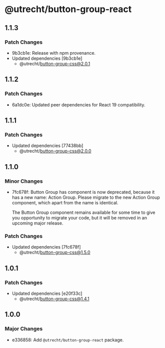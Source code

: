 # @utrecht/button-group-react

## 1.1.3

### Patch Changes

- 9b3cb1e: Release with npm provenance.
- Updated dependencies [9b3cb1e]
  - @utrecht/button-group-css@2.0.1

## 1.1.2

### Patch Changes

- 6a1dc0e: Updated peer dependencies for React 19 compatibility.

## 1.1.1

### Patch Changes

- Updated dependencies [77438bb]
  - @utrecht/button-group-css@2.0.0

## 1.1.0

### Minor Changes

- 7fc678f: Button Group has component is now deprecated, because it has a new name: Action Group. Please migrate to the new Action Group component, which apart from the name is identical.

  The Button Group component remains available for some time to give you opportunity to migrate your code, but it will be removed in an upcoming major release.

### Patch Changes

- Updated dependencies [7fc678f]
  - @utrecht/button-group-css@1.5.0

## 1.0.1

### Patch Changes

- Updated dependencies [e20f33c]
  - @utrecht/button-group-css@1.4.1

## 1.0.0

### Major Changes

- e336858: Add `@utrecht/button-group-react` package.
